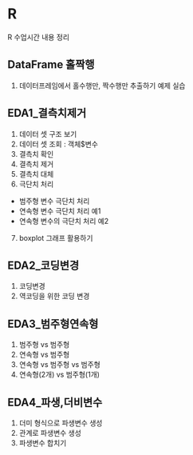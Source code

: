 # R
R 수업시간 내용 정리

## DataFrame 홀짝행 
1. 데이터프레임에서 홀수행만, 짝수행만 추출하기 예제 실습 

## EDA1_결측치제거
1. 데이터 셋 구조 보기 
2. 데이터 셋 조회  : 객체$변수
3. 결측치 확인
4. 결측치 제거
5. 결측치 대체 
6. 극단치 처리
+ 범주형 변수 극단치 처리 
+ 연속형 변수 극단치 처리  예1
+ 연속형 변수의 극단치 처리 예2 
7. boxplot 그래프 활용하기 

## EDA2_코딩변경
1. 코딩변경 
2. 역코딩을 위한 코딩 변경

## EDA3_범주형연속형
1. 범주형 vs 범주형
2. 연속형 vs 범주형
3. 연속형 vs 범주형 vs 범주형
4. 연속형(2개) vs 범주형(1개)

## EDA4_파생,더비변수
1. 더미 형식으로 파생변수 생성
2. 관계로 파생변수 생성
3. 파생변수 합치기
